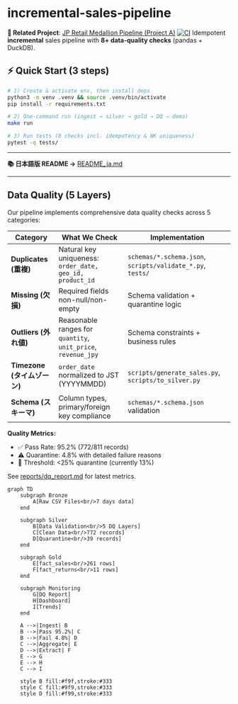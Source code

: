 # incremental-sales-pipeline

**🔗 Related Project**: [JP Retail Medallion Pipeline (Project A)](https://github.com/TraderKAI619/project-a-jp-retail-pipeline)
[![CI](https://github.com/TraderKAI619/incremental-sales-pipeline/actions/workflows/ci.yml/badge.svg)](https://github.com/TraderKAI619/incremental-sales-pipeline/actions/workflows/ci.yml)
Idempotent **incremental** sales pipeline with **8+ data-quality checks** (pandas + DuckDB).

## ⚡ Quick Start (3 steps)
```bash
# 1) Create & activate env, then install deps
python3 -m venv .venv && source .venv/bin/activate
pip install -r requirements.txt

# 2) One-command run (ingest → silver → gold → DQ → demo)
make run

# 3) Run tests (8 checks incl. idempotency & NK uniqueness)
pytest -q tests/
```

---

**📚 日本語版 README →** [README_ja.md](./README_ja.md)

---

## Data Quality (5 Layers)

Our pipeline implements comprehensive data quality checks across 5 categories:

| Category | What We Check | Implementation |
|----------|--------------|----------------|
| **Duplicates (重複)** | Natural key uniqueness: `order_date, geo_id, product_id` | `schemas/*.schema.json`, `scripts/validate_*.py`, `tests/` |
| **Missing (欠損)** | Required fields non-null/non-empty | Schema validation + quarantine logic |
| **Outliers (外れ値)** | Reasonable ranges for `quantity`, `unit_price`, `revenue_jpy` | Schema constraints + business rules |
| **Timezone (タイムゾーン)** | `order_date` normalized to JST (YYYYMMDD) | `scripts/generate_sales.py`, `scripts/to_silver.py` |
| **Schema (スキーマ)** | Column types, primary/foreign key compliance | `schemas/*.schema.json` validation |

**Quality Metrics:**
- ✅ Pass Rate: 95.2% (772/811 records)
- ⚠️ Quarantine: 4.8% with detailed failure reasons
- 🎯 Threshold: <25% quarantine (currently 13%)

See [reports/dq_report.md](./reports/dq_report.md) for latest metrics.


```mermaid
graph TD
    subgraph Bronze
        A[Raw CSV Files<br/>7 days data]
    end
    
    subgraph Silver
        B[Data Validation<br/>5 DQ Layers]
        C[Clean Data<br/>772 records]
        D[Quarantine<br/>39 records]
    end
    
    subgraph Gold
        E[fact_sales<br/>261 rows]
        F[fact_returns<br/>11 rows]
    end
    
    subgraph Monitoring
        G[DQ Report]
        H[Dashboard]
        I[Trends]
    end
    
    A -->|Ingest| B
    B -->|Pass 95.2%| C
    B -->|Fail 4.8%| D
    C -->|Aggregate| E
    D -->|Extract| F
    E --> G
    E --> H
    C --> I
    
    style B fill:#f9f,stroke:#333
    style C fill:#9f9,stroke:#333
    style D fill:#f99,stroke:#333
```
